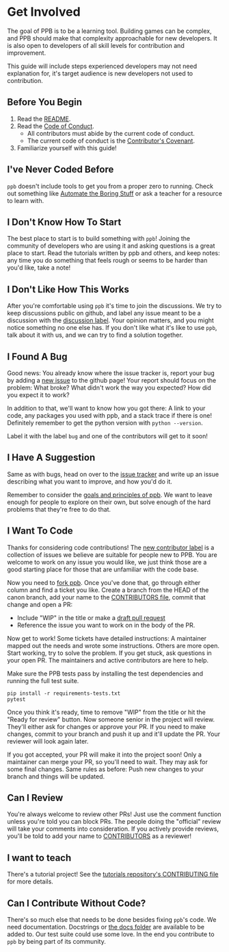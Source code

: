 # Get Involved

The goal of PPB is to be a learning tool. Building games can be complex, and
PPB should make that complexity approachable for new developers. It is also 
open to developers of all skill levels for contribution and improvement.

This guide will include steps experienced developers may not need explanation 
for, it's target audience is new developers not used to contribution.

## Before You Begin

1. Read the [README][readme].
2. Read the [Code of Conduct][coc].
    * All contributors must abide by the current code of conduct.
    * The current code of conduct is the [Contributor's Covenant][covenant].
3. Familiarize yourself with this guide!

## I've Never Coded Before

`ppb` doesn't include tools to get you from a proper zero to running.
Check out something like [Automate the Boring Stuff][auto] or ask a
teacher for a resource to learn with.

## I Don't Know How To Start

The best place to start is to build something with `ppb`! Joining the
community of developers who are using it and asking questions is a great
place to start. Read the tutorials written by ppb and others, and keep
notes: any time you do something that feels rough or seems to be harder
than you'd like, take a note!

## I Don't Like How This Works

After you're comfortable using `ppb` it's time to join the discussions.
We try to keep discussions public on github, and label any issue meant
to be a discussion with the [discussion label][discuss]. Your opinion
matters, and you might notice something no one else has. If you don't
like what it's like to use `ppb`, talk about it with us, and we can try
to find a solution together.

## I Found A Bug

Good news: You already know where the issue tracker is, report your bug
by adding a [new issue][issues] to the github page! Your report should
focus on the problem: What broke? What didn't work the way you expected?
How did you expect it to work?

In addition to that, we'll want to know how you got there: A link to
your code, any packages you used with ppb, and a stack trace if there is
one! Definitely remember to get the python version with `python
--version`.

Label it with the label `bug` and one of the contributors will get to it
soon!

## I Have A Suggestion

Same as with bugs, head on over to the [issue tracker][issues] and
write up an issue describing what you want to improve, and how you'd do
it.

Remember to consider the [goals and principles of ppb][goals]. We want
to leave enough for people to explore on their own, but solve enough of
the hard problems that they're free to do that.

## I Want To Code

Thanks for considering code contributions! The [new contributor label][new contributor]
is a collection of issues we believe are suitable for people new to PPB.
You are welcome to work on any issue you would like, we just think those
are a good starting place for those that are unfamiliar with the code base.

Now you need to [fork ppb][fork]. Once you've done that, go through
either column and find a ticket you like. Create a branch from the HEAD of
the canon branch, add your name to the [CONTRIBUTORS file][contributors],
commit that change and open a PR:

* Include "WIP" in the title or make a [draft pull request][draftpr]
* Reference the issue you want to work on in the body of the PR.

Now get to work! Some tickets have detailed instructions: A maintainer
mapped out the needs and wrote some instructions. Others are more open.
Start working, try to solve the problem. If you get stuck, ask
questions in your open PR. The maintainers and active contributors are
here to help.

Make sure the PPB tests pass by installing the test dependencies and
running the full test suite.

    pip install -r requirements-tests.txt
    pytest

Once you think it's ready, time to remove "WIP" from the title or hit
the "Ready for review" button. Now someone senior in the project will
review. They'll either ask for changes or approve your PR. If you need
to make changes, commit to your branch and push it up and it'll update
the PR. Your reviewer will look again later.

If you got accepted, your PR will make it into the project soon! Only a
maintainer can merge your PR, so you'll need to wait. They may ask for
some final changes. Same rules as before: Push new changes to your
branch and things will be updated.

## Can I Review

You're always welcome to review other PRs! Just use the comment function
unless you're told you can block PRs. The people doing the "official"
review will take your comments into consideration. If you actively
provide reviews, you'll be told to add your name to
[CONTRIBUTORS][contributors] as a reviewer!

## I want to teach

There's a tutorial project! See the [tutorials repository's CONTRIBUTING
file][tutorial] for more details.

## Can I Contribute Without Code?

There's so much else that needs to be done besides fixing `ppb`'s code.
We need documentation. Docstrings or [the docs folder][docs] are
available to be added to. Our test suite could use some love. In the
end you contribute to `ppb` by being part of its community.

[auto]: https://automatetheboringstuff.com "Automate the Boring Stuff"
[coc]: https://github.com/ppb/.github/blob/canon/CODE_OF_CONDUCT.md "Code of Conduct"
[contributors]: https://github.com/ppb/pursuedpybear/blob/canon/CONTRIBUTORS.md "Contributors"
[covenant]: http://contributor-covenant.org/ "Contributor's Covenant"
[discuss]: https://github.com/ppb/pursuedpybear/issues?q=is%3Aissue+is%3Aopen+label%3Adiscussion "PPB Discussions"
[docs]: https://github.com/ppb/pursuedpybear/tree/canon/docs "PPB Docs"
[draftpr]: https://github.blog/2019-02-14-introducing-draft-pull-requests/ "Introducing draft pull requests"
[fork]: https://help.github.com/articles/fork-a-repo/ "Fork a repo"
[goals]: https://ppb.dev/#guiding-principles "PPB Goals"
[issues]: https://github.com/ppb/pursuedpybear/issues "PPB Issues"
[new contributor]: https://github.com/ppb/pursuedpybear/labels/new%20contributor "Issues labeld New Contributor"
[projects]: https://github.com/orgs/ppb/projects "PPB Projects"
[readme]: https://github.com/ppb/pursuedpybear/blob/canon/README.md "PPB README"
[tutorial]: https://github.com/ppb/tutorials "PPB Tutorials"
